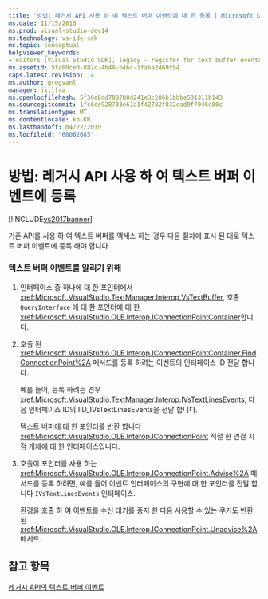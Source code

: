 ```yaml
---
title: '방법: 레거시 API 사용 하 여 텍스트 버퍼 이벤트에 대 한 등록 | Microsoft Docs'
ms.date: 11/15/2016
ms.prod: visual-studio-dev14
ms.technology: vs-ide-sdk
ms.topic: conceptual
helpviewer_keywords:
- editors [Visual Studio SDK], legacy - register for text buffer events
ms.assetid: 5fc00ced-882c-4b48-b46c-1fa5a2469f94
caps.latest.revision: 14
ms.author: gregvanl
manager: jillfra
ms.openlocfilehash: 5f36e8dd780788d241e3c286b1bbbe581311b143
ms.sourcegitcommit: 1fc6ee928733e61a1f42782f832ead9f7946d00c
ms.translationtype: MT
ms.contentlocale: ko-KR
ms.lasthandoff: 04/22/2019
ms.locfileid: "60062685"
---
```

# <a name="how-to-register-for-text-buffer-events-with-the-legacy-api"></a>방법: 레거시 API 사용 하 여 텍스트 버퍼 이벤트에 등록
[!INCLUDE[vs2017banner](../includes/vs2017banner.md)]

기존 API를 사용 하 여 텍스트 버퍼를 액세스 하는 경우 다음 절차에 표시 된 대로 텍스트 버퍼 이벤트에 등록 해야 합니다.  
  
### <a name="to-advise-text-buffer-events"></a>텍스트 버퍼 이벤트를 알리기 위해  
  
1. 인터페이스 중 하나에 대 한 포인터에서 <xref:Microsoft.VisualStudio.TextManager.Interop.VsTextBuffer>, 호출 `QueryInterface` 에 대 한 포인터에 대 한 <xref:Microsoft.VisualStudio.OLE.Interop.IConnectionPointContainer>합니다.  
  
2. 호출 된 <xref:Microsoft.VisualStudio.OLE.Interop.IConnectionPointContainer.FindConnectionPoint%2A> 메서드를 등록 하려는 이벤트의 인터페이스 ID 전달 합니다.  
  
     예를 들어, 등록 하려는 경우 <xref:Microsoft.VisualStudio.TextManager.Interop.IVsTextLinesEvents>, 다음 인터페이스 ID의 IID_IVsTextLinesEvents을 전달 합니다.  
  
     텍스트 버퍼에 대 한 포인터를 반환 합니다 <xref:Microsoft.VisualStudio.OLE.Interop.IConnectionPoint> 적절 한 연결 지점 개체에 대 한 인터페이스입니다.  
  
3. 호출이 포인터를 사용 하는 <xref:Microsoft.VisualStudio.OLE.Interop.IConnectionPoint.Advise%2A> 메서드를 등록 하려면, 예를 들어 이벤트 인터페이스의 구현에 대 한 포인터를 전달 합니다 `IVsTextLinesEvents` 인터페이스.  
  
     환경을 호출 하 여 이벤트를 수신 대기를 중지 한 다음 사용할 수 있는 쿠키도 반환 된 <xref:Microsoft.VisualStudio.OLE.Interop.IConnectionPoint.Unadvise%2A> 메서드.  
  
## <a name="see-also"></a>참고 항목  
 [레거시 API의 텍스트 버퍼 이벤트](../extensibility/text-buffer-events-in-the-legacy-api.md)
